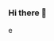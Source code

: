 ### Hi there 👋

<!--
**wjy7551376/wjy7551376** is a ✨ _special_ ✨ repository because its `README.md` (this file) appears on your GitHub profile.

Here are some ideas to get you started:

- 🔭 I’m currently working on BytesIO which is a Web3 data focus firm ...
- 🌱 I’m currently learning Solidity/Python etc...
- 👯 I’m looking to collaborate on Web3 firm/individual/dev + No limit...
- 🤔 I’m looking for help with someone that can help you to build ambitious software and product...
- 💬 Ask me about whatever you want to know 
- 📫 How to reach me: primebitcoind@outlook.com... 
- 😄 Pronouns: Change the world with innovate tech and passionate. 
- ⚡ Fun fact: It's exciting with the Web3 world and dive into the open community to learn/work with passionate people...
-->
e
